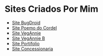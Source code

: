 <!DOCTYPE html>
<html lang="pt-br">
<head>
    <meta charset="UTF-8">
    <meta http-equiv="X-UA-Compatible" content="IE=edge">
    <meta name="viewport" content="width=device-width, initial-scale=1.0">
    <title>Desafio 001</title>
</head>
<body>
    <h1>Sites Criados Por Mim</h1>
    <ul type='square'>
        <li><a href='https://matheus-zauza-maschietto.github.io/html---css/desafios/Desafio 010 (Acompanhado)/index.html'>Site BugDroid</a></li>
        <li><a href='https://matheus-zauza-maschietto.github.io/html---css/desafios/Desafio Cordel/index.html'>Site Poemo do Cordel</a></li>
        <li><a href='https://matheus-zauza-maschietto.github.io/html---css/Experimentos/Projeto003/index.html'>Site VegAnnie</a></li>
        <li><a href='https://matheus-zauza-maschietto.github.io/html---css/Experimentos/Projeto003.B/index.html'>Site VegAnnie B</a></li>
        <li><a href='https://matheus-zauza-maschietto.github.io/html---css/Experimentos/Projeto landingPage Propio/index.html'>Site Portifolio</a></li>
        <li><a href='https://matheus-zauza-maschietto.github.io/html---css/Experimentos/Projeto Concessionaria/index.html'>Site Concessionaria</a></li>
    </ul>
</body>
</html>
